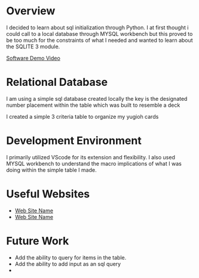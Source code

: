 # Overview

I decided to learn about sql initialization through Python. I at first thought i could call to a local database through MYSQL workbench but this
proved to be too much for the constraints of what I needed and wanted to learn about the SQLITE 3 module.


[Software Demo Video](https://youtu.be/t7EehuILmQk)

# Relational Database

I am using a simple sql database created locally the key is the designated number placement within the table which was built to resemble a deck

I created a simple 3 criteria table to organize my yugioh cards

# Development Environment

I primarily utilized VScode for its extension and flexibility.
I also used MYSQL workbench to understand the macro implications of what I was doing within the simple table I made.

# Useful Websites

- [Web Site Name]([http://url.link.goes.here](https://docs.python.org/3.8/library/sqlite3.html))
- [Web Site Name]([http://url.link.goes.here](https://www.sqlitetutorial.net))

# Future Work

- Add the ability to query for items in the table.
- Add the ability to add input as an sql query
- 

